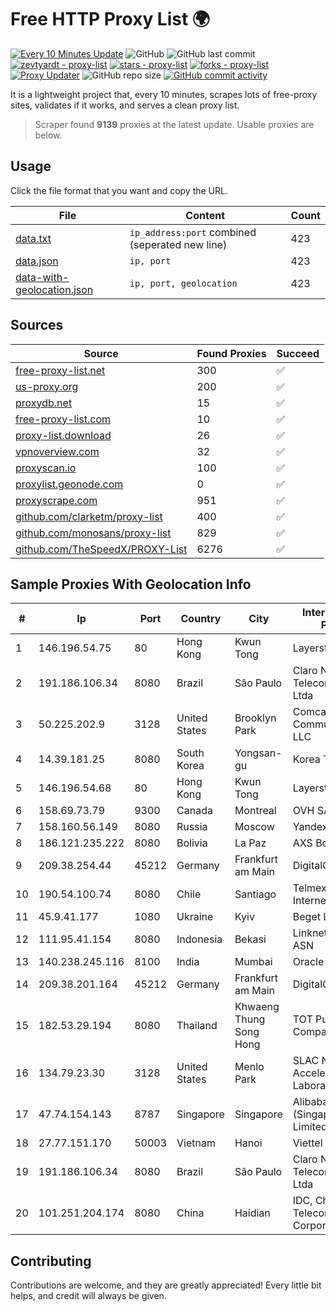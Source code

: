 
# Free HTTP Proxy List 🌍

[![Every 10 Minutes Update](https://github.com/mertguvencli/http-proxy-list/actions/workflows/main.yml/badge.svg?branch=main)](https://github.com/mertguvencli/http-proxy-list/actions/workflows/main.yml)
![GitHub](https://img.shields.io/github/license/mertguvencli/http-proxy-list)
![GitHub last commit](https://img.shields.io/github/last-commit/mertguvencli/http-proxy-list)
[![zevtyardt - proxy-list](https://img.shields.io/static/v1?label=zevtyardt&message=proxy-list&color=blue&logo=github)](https://github.com/zevtyardt/proxy-list "Go to GitHub repo")
[![stars - proxy-list](https://img.shields.io/github/stars/zevtyardt/proxy-list?style=social)](https://github.com/zevtyardt/proxy-list)
[![forks - proxy-list](https://img.shields.io/github/forks/zevtyardt/proxy-list?style=social)](https://github.com/zevtyardt/proxy-list)
[![Proxy Updater](https://github.com/zevtyardt/proxy-list/workflows/Proxy%20Updater/badge.svg)](https://github.com/zevtyardt/proxy-list/actions?query=workflow:"Proxy+Updater")
![GitHub repo size](https://img.shields.io/github/repo-size/zevtyardt/proxy-list)
[![GitHub commit activity](https://img.shields.io/github/commit-activity/m/zevtyardt/proxy-list?logo=commits)](https://github.com/zevtyardt/proxy-list/commits/main)

It is a lightweight project that, every 10 minutes, scrapes lots of free-proxy sites, validates if it works, and serves a clean proxy list.

> Scraper found **9139** proxies at the latest update. Usable proxies are below.

## Usage

Click the file format that you want and copy the URL.

|File|Content|Count|
|----|-------|-----|
|[data.txt](https://raw.githubusercontent.com/mertguvencli/http-proxy-list/main/proxy-list/data.txt)|`ip_address:port` combined (seperated new line)|423|
|[data.json](https://raw.githubusercontent.com/mertguvencli/http-proxy-list/main/proxy-list/data.json)|`ip, port`|423|
|[data-with-geolocation.json](https://raw.githubusercontent.com/mertguvencli/http-proxy-list/main/proxy-list/data-with-geolocation.json)|`ip, port, geolocation`|423|

## Sources

|Source|Found Proxies|Succeed|
|------|-------------|-------|
|[free-proxy-list.net](https://free-proxy-list.net)|300|✅|
|[us-proxy.org](https://www.us-proxy.org)|200|✅|
|[proxydb.net](http://proxydb.net)|15|✅|
|[free-proxy-list.com](https://free-proxy-list.com/?page=&port=&type%5B%5D=http&type%5B%5D=https&up_time=0&search=Search)|10|✅|
|[proxy-list.download](https://www.proxy-list.download/HTTP)|26|✅|
|[vpnoverview.com](https://vpnoverview.com/privacy/anonymous-browsing/free-proxy-servers)|32|✅|
|[proxyscan.io](https://www.proxyscan.io)|100|✅|
|[proxylist.geonode.com](https://proxylist.geonode.com/api/proxy-list?limit=300&page=1&sort_by=lastChecked&sort_type=desc&protocols=http,https)|0|✅|
|[proxyscrape.com](https://api.proxyscrape.com/v2/?request=displayproxies&protocol=http&timeout=10000&country=all&ssl=all&anonymity=all)|951|✅|
|[github.com/clarketm/proxy-list](https://raw.githubusercontent.com/clarketm/proxy-list/master/proxy-list-raw.txt)|400|✅|
|[github.com/monosans/proxy-list](https://raw.githubusercontent.com/monosans/proxy-list/main/proxies/http.txt)|829|✅|
|[github.com/TheSpeedX/PROXY-List](https://raw.githubusercontent.com/TheSpeedX/PROXY-List/master/http.txt)|6276|✅|


## Sample Proxies With Geolocation Info

|#|Ip|Port|Country|City|Internet Service Provider|
|-|--|----|-------|----|-------------------------|
|1|146.196.54.75|80|Hong Kong|Kwun Tong|Layerstack Limited|
|2|191.186.106.34|8080|Brazil|São Paulo|Claro NXT Telecomunicacoes Ltda|
|3|50.225.202.9|3128|United States|Brooklyn Park|Comcast Cable Communications, LLC|
|4|14.39.181.25|8080|South Korea|Yongsan-gu|Korea Telecom|
|5|146.196.54.68|80|Hong Kong|Kwun Tong|Layerstack Limited|
|6|158.69.73.79|9300|Canada|Montreal|OVH SAS|
|7|158.160.56.149|8080|Russia|Moscow|Yandex.Cloud LLC|
|8|186.121.235.222|8080|Bolivia|La Paz|AXS Bolivia S. A.|
|9|209.38.254.44|45212|Germany|Frankfurt am Main|DigitalOcean, LLC|
|10|190.54.100.74|8080|Chile|Santiago|Telmex Chile Internet S.A.|
|11|45.9.41.177|1080|Ukraine|Kyiv|Beget LLC|
|12|111.95.41.154|8080|Indonesia|Bekasi|Linknet-Fastnet ASN|
|13|140.238.245.116|8100|India|Mumbai|Oracle Corporation|
|14|209.38.201.164|45212|Germany|Frankfurt am Main|DigitalOcean, LLC|
|15|182.53.29.194|8080|Thailand|Khwaeng Thung Song Hong|TOT Public Company Limited|
|16|134.79.23.30|3128|United States|Menlo Park|SLAC National Accelerator Laboratory|
|17|47.74.154.143|8787|Singapore|Singapore|Alibaba Cloud (Singapore) Private Limited|
|18|27.77.151.170|50003|Vietnam|Hanoi|Viettel Group|
|19|191.186.106.34|8080|Brazil|São Paulo|Claro NXT Telecomunicacoes Ltda|
|20|101.251.204.174|8080|China|Haidian|IDC, China Telecommunications Corporation|



## Contributing

Contributions are welcome, and they are greatly appreciated! Every
little bit helps, and credit will always be given.

